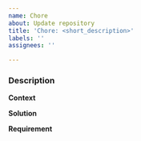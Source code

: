 ```yaml
---
name: Chore
about: Update repository
title: 'Chore: <short_description>'
labels: ''
assignees: ''

---
```


### Description

**Context**
<!-- A clear and concise description of why we need to update. -->

**Solution**
<!-- A clear and concise description of what you want to happen. -->

**Requirement**
<!-- A clear and concise description of how can we do that. -->